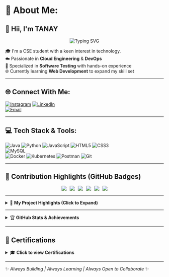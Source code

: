 # 💫 About Me:
## 👋 Hii, I'm TANAY

<p align="center">
  <img src="https://readme-typing-svg.demolab.com?font=Fira+Code&duration=3000&pause=1000&color=1ABC9C&center=true&width=435&lines=Cloud+Engineer+%7C+DevOps+Engineer;Software+Tester+%7C+Web+Developer;Learning+Full-Stack+%7C+Tech+Explorer" alt="Typing SVG" />
</p>

🎓 I'm a CSE student with a keen interest in technology.  
☁️ Passionate in **Cloud Engineering** & **DevOps**  
🧪 Specialized in **Software Testing** with hands-on experience  
🌐 Currently learning **Web Development** to expand my skill set  

---

## 🌐 Connect With Me:
[![Instagram](https://img.shields.io/badge/Instagram-%23E4405F.svg?logo=Instagram&logoColor=white)](https://instagram.com/tanay_hanra) 
[![LinkedIn](https://img.shields.io/badge/LinkedIn-%230077B5.svg?logo=linkedin&logoColor=white)](https://www.linkedin.com/in/tanay-hanra-8a4513248)  
[![Email](https://img.shields.io/badge/Email-D14836?logo=gmail&logoColor=white)](mailto:hanratanay@gmail.com)

---

## 💻 Tech Stack & Tools:
![Java](https://img.shields.io/badge/java-%23ED8B00.svg?style=for-the-badge&logo=openjdk&logoColor=white) 
![Python](https://img.shields.io/badge/python-3670A0?style=for-the-badge&logo=python&logoColor=ffdd54) 
![JavaScript](https://img.shields.io/badge/javascript-%23323330.svg?style=for-the-badge&logo=javascript&logoColor=%23F7DF1E) 
![HTML5](https://img.shields.io/badge/html5-%23E34F26.svg?style=for-the-badge&logo=html5&logoColor=white) 
![CSS3](https://img.shields.io/badge/css3-%231572B6.svg?style=for-the-badge&logo=css3&logoColor=white)  
![MySQL](https://img.shields.io/badge/mysql-4479A1.svg?style=for-the-badge&logo=mysql&logoColor=white)  
![Docker](https://img.shields.io/badge/docker-%230db7ed.svg?style=for-the-badge&logo=docker&logoColor=white) 
![Kubernetes](https://img.shields.io/badge/kubernetes-%23326ce5.svg?style=for-the-badge&logo=kubernetes&logoColor=white) 
![Postman](https://img.shields.io/badge/Postman-FF6C37?style=for-the-badge&logo=postman&logoColor=white) 
![Git](https://img.shields.io/badge/git-%23F05033.svg?style=for-the-badge&logo=git&logoColor=white) 

---

## 🧠 Contribution Highlights (GitHub Badges)
<style>
  @keyframes flip {
    0% { transform: rotateY(0deg); }
    100% { transform: rotateY(360deg); }
  }

  .flip-badge {
    display: inline-block;
    animation: flip 2s infinite;
  }

  .badge-container {
    display: flex;
    justify-content: center;
    align-items: center;
    gap: 10px;
  }

  .badge-container img {
    transition: transform 0.5s;
  }

  .badge-container img:hover {
    transform: scale(1.1) rotateY(180deg);
  }
</style>

<div class="badge-container">
  <div class="flip-badge">
    <img src="https://img.shields.io/github/followers/Tanayhanra2004?label=Followers&style=social" />
  </div>
  <div class="flip-badge">
    <img src="https://img.shields.io/github/stars/Tanayhanra2004?style=social" />
  </div>
  <div class="flip-badge">
    <img src="https://img.shields.io/github/commits-since/Tanayhanra2004/main?label=Commits&style=flat-square" />
  </div>
  <div class="flip-badge">
    <img src="https://img.shields.io/github/issues/Tanayhanra2004?style=flat-square" />
  </div>
  <div class="flip-badge">
    <img src="https://img.shields.io/github/pull-requests/Tanayhanra2004?style=flat-square" />
  </div>
  <div class="flip-badge">
    <img src="https://img.shields.io/github/repo-size/Tanayhanra2004/Tanayhanra2004?style=flat-square" />
  </div>
</div>

---

<details>
<summary>📁 <strong>My Project Highlights (Click to Expand)</strong></summary>

### 🛠️ Key Projects:
- 📦 **E-commerce REST API** – Node.js, Express, MongoDB, JWT, Postman tested.
- 🎮 **Python Ludo & Snake Games** – Classic board and arcade games made with Python.
- 🌐 **Restaurant Web App** – HTML/CSS/JS based modern responsive website.
- 🔍 **Software Testing with Postman** – Automated API testing with assertions & collection flows.
- ☁️ **Cloud Simulation Project** – OpenStack-based private cloud setup and demo.

</details>

---

<details>
<summary>🏆 <strong>GitHub Stats & Achievements</strong></summary>

<p align="center">
  <img src="https://github-readme-stats.vercel.app/api?username=Tanayhanra2004&theme=gruvbox&hide_border=false&include_all_commits=true&count_private=true" />
</p>
<p align="center">
  <img src="https://github-readme-streak-stats.herokuapp.com/?user=Tanayhanra2004&theme=gruvbox&hide_border=false" />
</p>
<p align="center">
  <img src="https://github-readme-stats.vercel.app/api/top-langs/?username=Tanayhanra2004&theme=gruvbox&layout=compact&hide_border=false" />
</p>
<p align="center">
  <img src="https://github-profile-trophy.vercel.app/?username=Tanayhanra2004&theme=gruvbox&margin-w=15&no-frame=false" />
</p>

</details>

---

## 📜 Certifications

<details>
<summary>🎓 <strong>Click to view Certifications</strong></summary>

- 🧠 **Generative AI** – _Coursera_
- ☁️ **Cloud Computing (NPTEL)** – _IIT Kharagpur_
- 🛠️ **Software Testing Masterclass** – _Udemy_
- 🐍 **Python Development** – _CipherSchool_
- 🔐 **DevOps Bootcamp** – _Great Learning_

</details>

---

✨ _Always Building | Always Learning | Always Open to Collaborate_ ✨
